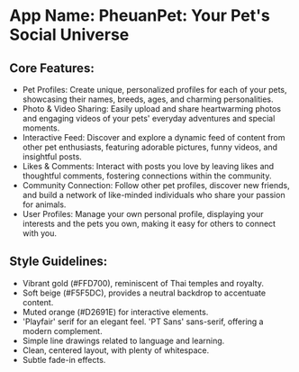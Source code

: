 # **App Name**: PheuanPet: Your Pet's Social Universe

## Core Features:

- Pet Profiles: Create unique, personalized profiles for each of your pets, showcasing their names, breeds, ages, and charming personalities.
- Photo & Video Sharing: Easily upload and share heartwarming photos and engaging videos of your pets' everyday adventures and special moments.
- Interactive Feed: Discover and explore a dynamic feed of content from other pet enthusiasts, featuring adorable pictures, funny videos, and insightful posts.
- Likes & Comments: Interact with posts you love by leaving likes and thoughtful comments, fostering connections within the community.
- Community Connection: Follow other pet profiles, discover new friends, and build a network of like-minded individuals who share your passion for animals.
- User Profiles: Manage your own personal profile, displaying your interests and the pets you own, making it easy for others to connect with you.

## Style Guidelines:

- Vibrant gold (#FFD700), reminiscent of Thai temples and royalty.
- Soft beige (#F5F5DC), provides a neutral backdrop to accentuate content.
- Muted orange (#D2691E) for interactive elements.
- 'Playfair' serif for an elegant feel. 'PT Sans' sans-serif, offering a modern complement.
- Simple line drawings related to language and learning.
- Clean, centered layout, with plenty of whitespace.
- Subtle fade-in effects.